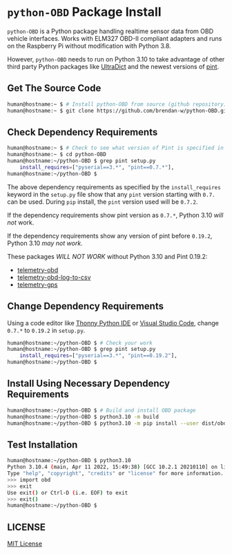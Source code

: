 # ```python-OBD``` Package Install

```python-OBD``` is a Python package handling realtime sensor data from OBD vehicle interfaces. Works with ELM327 OBD-II compliant adapters and runs on the Raspberry Pi without modification with Python 3.8.

However, ```python-OBD``` needs to run on Python 3.10 to take advantage of other third party Python packages like [UltraDict](https://github.com/ronny-rentner/UltraDict) and the newest versions of [pint](https://github.com/hgrecco/pint).

## Get The Source Code

```bash
human@hostname:~ $ # Install python-OBD from source (github repository)
human@hostname:~ $ git clone https://github.com/brendan-w/python-OBD.git
```

## Check Dependency Requirements

```bash
human@hostname:~ $ # Check to see what version of Pint is specified in dependency requirements
human@hostname:~ $ cd python-OBD
human@hostname:~/python-OBD $ grep pint setup.py
    install_requires=["pyserial==3.*", "pint==0.7.*"],
human@hostname:~/python-OBD $
```

The above dependency requirements as specified by the ```install_requires``` keyword in the ```setup.py``` file show that any ```pint``` version starting with ```0.7.``` can be used.  During ```pip``` install, the ```pint``` version used will be ```0.7.2```.

If the dependency requirements show pint version as ```0.7.*```, Python 3.10 *will not* work.

If the dependency requirements show any version of pint before ```0.19.2```, Python 3.10 *may not work*.

These packages *WILL NOT WORK* without Python 3.10 and Pint 0.19.2:

- [telemetry-obd](https://github.com/thatlarrypearson/telemetry-obd)
- [telemetry-obd-log-to-csv](https://github.com/thatlarrypearson/telemetry-obd-log-to-csv)
- [telemetry-gps](https://github.com/thatlarrypearson/telemetry-gps)

## Change Dependency Requirements

Using a code editor like [Thonny Python IDE](https://thonny.org/) or [Visual Studio Code](https://code.visualstudio.com/), change  ```0.7.*``` to ```0.19.2``` in ```setup.py```.

```bash
human@hostname:~/python-OBD $ # Check your work
human@hostname:~/python-OBD $ grep pint setup.py
    install_requires=["pyserial==3.*", "pint==0.19.2"],
human@hostname:~/python-OBD $
```

## Install Using Necessary Dependency Requirements

```bash
human@hostname:~/python-OBD $ # Build and install OBD package
human@hostname:~/python-OBD $ python3.10 -m build
human@hostname:~/python-OBD $ python3.10 -m pip install --user dist/obd-0.7.1-py3-none-any.whl
```

## Test Installation

```bash
human@hostname:~/python-OBD $ python3.10
Python 3.10.4 (main, Apr 11 2022, 15:49:38) [GCC 10.2.1 20210110] on linux
Type "help", "copyright", "credits" or "license" for more information.
>>> import obd
>>> exit
Use exit() or Ctrl-D (i.e. EOF) to exit
>>> exit()
human@hostname:~/python-OBD $
```

## LICENSE

[MIT License](../LICENSE.md)
